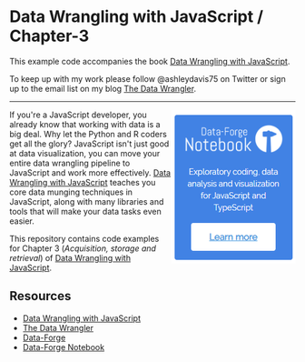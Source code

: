 # Data Wrangling with JavaScript / Chapter-3

This example code accompanies the book [Data Wrangling with JavaScript](http://bit.ly/2t2cJu2).

To keep up with my work please follow @ashleydavis75 on Twitter or sign up to the email list on my blog [The Data Wrangler](http://www.the-data-wrangler.com/).

---

<a target="_blank" href="https://www.data-forge-notebook.com/"><img align="right" src="images/support1.png"></a>

If you're a JavaScript developer, you already know that working with data is a big deal. Why let the Python and R coders get all the glory? JavaScript isn't just good at data visualization, you can move your entire data wrangling pipeline to JavaScript and work more effectively. [Data Wrangling with JavaScript](http://bit.ly/2t2cJu2) teaches you core data munging techniques in JavaScript, along with many libraries and tools that will make your data tasks even easier.

This repository contains code examples for Chapter 3 (*Acquisition, storage and retrieval*) of [Data Wrangling with JavaScript](http://bit.ly/2t2cJu2).

## Resources

- [Data Wrangling with JavaScript](http://bit.ly/2t2cJu2)
- [The Data Wrangler](http://www.the-data-wrangler.com/)
- [Data-Forge](http://www.data-forge-js.com/)
- [Data-Forge Notebook](http://data-forge-notebook.com/)

